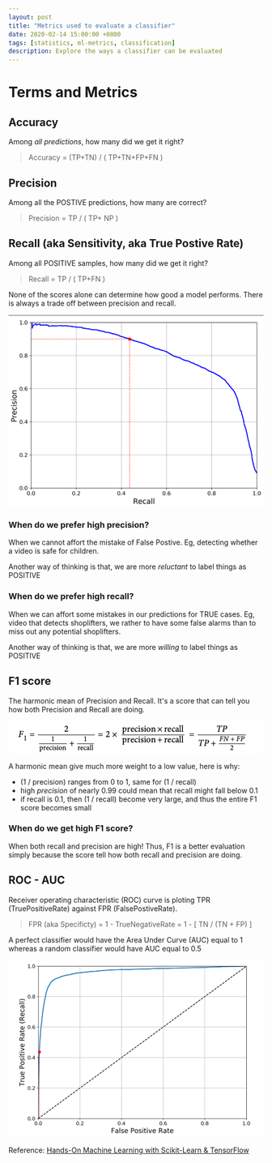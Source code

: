 ```yaml
---
layout: post
title: "Metrics used to evaluate a classifier"
date: 2020-02-14 15:00:00 +0800
tags: [statistics, ml-metrics, classification]
description: Explore the ways a classifier can be evaluated
---
```


# Terms and Metrics

## Accuracy

Among _all predictions_, how many did we get it right?

> Accuracy = (TP+TN) / ( TP+TN+FP+FN )

## Precision

Among all the POSTIVE predictions, how many are correct?

> Precision = TP / ( TP+ NP )

## Recall (aka Sensitivity, aka True Postive Rate)

Among all POSITIVE samples, how many did we get it right?

> Recall = TP / ( TP+FN )

None of the scores alone can determine how good a model performs. There is always a trade off between precision and recall.

![recall-over-precision](/assets/img/recall-vs-precision.png)

### When do we prefer high precision?

When we cannot affort the mistake of False Postive. Eg, detecting whether a video is safe for children.

Another way of thinking is that, we are more _reluctant_ to label things as POSITIVE

### When do we prefer high recall?

When we can affort some mistakes in our predictions for TRUE cases. Eg, video that detects shoplifters, we rather to have some false alarms than to miss out any potential shoplifters.

Another way of thinking is that, we are more _willing_ to label things as POSITIVE

## F1 score

The harmonic mean of Precision and Recall.
It's a score that can tell you how both Precision and Recall are doing.

![F1](/assets/img/F1.png)

A harmonic mean give much more weight to a low value, here is why:

- (1 / precision) ranges from 0 to 1, same for (1 / recall)
- high _precision_ of nearly 0.99 could mean that recall might fall below 0.1
- if recall is 0.1, then (1 / recall) become very large, and thus the entire F1 score becomes small

### When do we get high F1 score?

When both recall and precision are high!
Thus, F1 is a better evaluation simply because the score tell how both recall and precision are doing.

## ROC - AUC

Receiver operating characteristic (ROC) curve is ploting TPR (TruePositiveRate) against FPR (FalsePostiveRate).

> FPR (aka Specificty) = 1 - TrueNegativeRate = 1 - [ TN / (TN + FP) ]

A perfect classifier would have the Area Under Curve (AUC) equal to 1 whereas a random classifier would have AUC equal to 0.5

![roc-auc](/assets/img/roc-auc.png)

Reference: [Hands-On Machine Learning with Scikit-Learn & TensorFlow](https://www.amazon.sg/Hands-Machine-Learning-Scikit-Learn-TensorFlow/dp/1491962291/ref=asc_df_1491962291/?tag=googleshoppin-22&linkCode=df0&hvadid=389049662104&hvpos=&hvnetw=g&hvrand=5234344636738257138&hvpone=&hvptwo=&hvqmt=&hvdev=c&hvdvcmdl=&hvlocint=&hvlocphy=9062530&hvtargid=pla-337511948612&psc=1)
